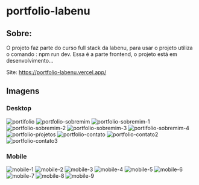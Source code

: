 # portfolio-labenu

## Sobre:
O projeto faz parte do curso full stack da labenu, para usar o projeto utiliza o comando : npm run dev.
Essa é a parte frontend, o projeto está em desenvolvimento...

Site: https://portfolio-labenu.vercel.app/

## Imagens

### Desktop


![portifolio](https://user-images.githubusercontent.com/83131771/184645903-a549a3c8-44de-468f-b556-9cbb0b16e433.png)
![portfolio-sobremim](https://user-images.githubusercontent.com/83131771/184645912-8d45679e-b930-442d-b392-937c61299ec9.png)
![portfolio-sobremim-1](https://user-images.githubusercontent.com/83131771/184645908-f3bf28dd-69c1-43f1-9493-ed738d20fce0.png)
![portfolio-sobremim-2](https://user-images.githubusercontent.com/83131771/184645906-68a352df-74d6-4c1f-b3f0-259cf1819003.png)
![portfolio-sobremim-3](https://user-images.githubusercontent.com/83131771/184645905-7cae8904-7781-44ee-ae37-e9e49ce0836f.png)
![portifolio-sobremim-4](https://user-images.githubusercontent.com/83131771/184645897-c173d7aa-6a60-4d71-8154-4f19bae480ff.png)
![portfolio-pŕojetos](https://user-images.githubusercontent.com/83131771/184645915-14da54a3-dcf2-45fa-bd59-eba31bc412f8.png)
![portfolio-contato](https://user-images.githubusercontent.com/83131771/184645917-c9204e2f-34d1-42a8-9db3-e5e3a86eed1b.png)
![portfolio-contato2](https://user-images.githubusercontent.com/83131771/184646802-26fcd489-5434-4b03-b531-5ec5046fcda0.png)
![portfolio-contato3](https://user-images.githubusercontent.com/83131771/184646657-5e190cc4-677b-435c-a609-7c51c981de8b.png)

### Mobile

![mobile-1](https://user-images.githubusercontent.com/83131771/184648452-23c32bf8-3c28-404d-ba77-4f51876aed8f.png)
![mobile-2](https://user-images.githubusercontent.com/83131771/184648475-6f45c060-d3f1-4710-adb7-0eb234af640d.png)
![mobile-3](https://user-images.githubusercontent.com/83131771/184648491-98114f68-90ea-4fbd-a28e-788bf251f4cc.png)
![mobile-4](https://user-images.githubusercontent.com/83131771/184648516-1a56ab2a-3862-4a1d-a581-f3b6163157a3.png)
![mobile-5](https://user-images.githubusercontent.com/83131771/184648527-14ad58f9-31bc-4d18-abba-db16088f1acc.png)
![mobile-6](https://user-images.githubusercontent.com/83131771/184648545-5906975b-ff0d-4dc1-8a26-bc881e291556.png)
![mobile-7](https://user-images.githubusercontent.com/83131771/184648559-3adc896f-a763-4c20-abf7-ebd60872c81a.png)
![mobile-8](https://user-images.githubusercontent.com/83131771/184648567-88eea04c-06b7-49ee-ae59-ddc4089c6bcc.png)
![mobile-9](https://user-images.githubusercontent.com/83131771/184648575-b59acaf0-f987-4033-9e07-af8dab5f53cd.png)




